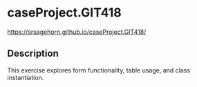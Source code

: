 # caseProject.GIT418

https://srsagehorn.github.io/caseProject.GIT418/

## Description

This exercise explores form functionality, table usage, and class instantiation.
